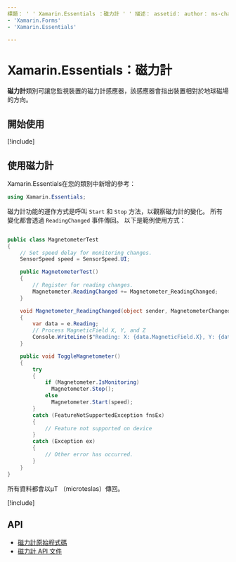 ```yaml
---
標題： ' ' Xamarin.Essentials ：磁力計 ' ' 描述： assetid： author： ms-chap： ms. date： no-loc：
- 'Xamarin.Forms'
- 'Xamarin.Essentials'

---
```


# <a name="xamarinessentials-magnetometer"></a>Xamarin.Essentials：磁力計

**磁力計**類別可讓您監視裝置的磁力計感應器，該感應器會指出裝置相對於地球磁場的方向。

## <a name="get-started"></a>開始使用

[!include[](~/essentials/includes/get-started.md)]

## <a name="using-magnetometer"></a>使用磁力計

Xamarin.Essentials在您的類別中新增的參考：

```csharp
using Xamarin.Essentials;
```

磁力計功能的運作方式是呼叫 `Start` 和 `Stop` 方法，以觀察磁力計的變化。 所有變化都會透過 `ReadingChanged` 事件傳回。 以下是範例使用方式：

```csharp

public class MagnetometerTest
{
    // Set speed delay for monitoring changes.
    SensorSpeed speed = SensorSpeed.UI;

    public MagnetometerTest()
    {
        // Register for reading changes.
        Magnetometer.ReadingChanged += Magnetometer_ReadingChanged;
    }

    void Magnetometer_ReadingChanged(object sender, MagnetometerChangedEventArgs e)
    {
        var data = e.Reading;
        // Process MagneticField X, Y, and Z
        Console.WriteLine($"Reading: X: {data.MagneticField.X}, Y: {data.MagneticField.Y}, Z: {data.MagneticField.Z}");
    }

    public void ToggleMagnetometer()
    {
        try
        {
            if (Magnetometer.IsMonitoring)
              Magnetometer.Stop();
            else
              Magnetometer.Start(speed);
        }
        catch (FeatureNotSupportedException fnsEx)
        {
            // Feature not supported on device
        }
        catch (Exception ex)
        {
            // Other error has occurred.
        }
    }
}
```

所有資料都會以μT （microteslas）傳回。

[!include[](~/essentials/includes/sensor-speed.md)]

## <a name="api"></a>API

- [磁力計原始程式碼](https://github.com/xamarin/Essentials/tree/master/Xamarin.Essentials/Magnetometer)
- [磁力計 API 文件](xref:Xamarin.Essentials.Magnetometer)
